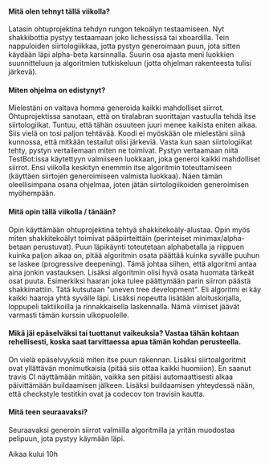 #### Mitä olen tehnyt tällä viikolla?

Latasin ohtuprojektina tehdyn rungon tekoälyn testaamiseen. Nyt shakkibottia pystyy testaamaan joko lichessissä tai xboardilla. Tein nappuloiden siirtologiikkaa, jotta pystyn generoimaan puun, jota sitten käydään läpi alpha-beta karsinnalla. Suurin osa ajasta meni luokkien suunnitteluun ja algoritmien tutkiskeluun (jotta ohjelman rakenteesta tulisi järkevä).

#### Miten ohjelma on edistynyt?

Mielestäni on valtava homma generoida kaikki mahdolliset siirrot. Ohtuprojektissa sanotaan, että on tiralabran suorittajan vastuulla tehdä itse siirtologiikat. Tuntuu, että tähän osuuteen juuri menee kaikista eniten aikaa. Siis vielä on tosi paljon tehtävää. Koodi ei myöskään ole mielestäni siinä kunnossa, että mitkään testailut olisi järkeviä. Vasta kun saan siirtologiikat tehty, pystyn vertailemaan miten ne toimivat. Pystyn vertaamaan niitä TestBot:issa käytettyyn valmiiseen luokkaan, joka generoi kaikki mahdolliset siirrot. Ensi viikolla keskityn enemmin itse algoritmin toteuttamiseen (käyttäen siirtojen generoimiseen valmista luokkaa). Näen tämän oleellisimpana osana ohjelmaa, joten jätän siirtologiikoiden generoimisen myöhempään.

#### Mitä opin tällä viikolla / tänään?

Opin käyttämään ohtuprojektina tehtyä shakkitekoäly-alustaa. Opin myös miten shakkitekoälyt toimivat pääpiirteittäin (perinteiset minimax/alpha-betaan perustuvat). Puun läpikäynti toteutetaan alphabetalla ja riippuen kuinka paljon aikaa on, pitää algoritmin osata päättää kuinka syvälle puuhun se laskee (progressive deepening). Tämä johtaa siihen, että algoritmi antaa aina jonkin vastauksen. Lisäksi algoritmin olisi hyvä osata huomata tärkeät osat puuta. Esimerkiksi haaran joka tulee päättymään parin siirron päästä shakkimattiin. Tätä kutsutaan "uneven tree development". Eli algoritmi ei käy kaikki haaroja yhtä syvälle läpi. Lisäksi nopeutta lisätään aloituskirjalla, loppupeli taktiikoilla ja rinnakkaisella laskennalla. Nämä viimiset jäävät varmasti tämän kurssin ulkopuolelle.

#### Mikä jäi epäselväksi tai tuottanut vaikeuksia? Vastaa tähän kohtaan rehellisesti, koska saat tarvittaessa apua tämän kohdan perusteella.

On vielä epäselvyyksiä miten itse puun rakennan. Lisäksi siirtoalgoritmit ovat yllättävän monimutkaisia (pitää siis ottaa kaikki huomiion).
En saanut travis CI näyttämään mitään, vaikka sen pitäisi automaattisesti alkaa päivittämään buildaamisen jälkeen. Lisäksi buildaamisen yhteydessä nään, että checkstyle testitkin ovat ja codecov ton travisin kautta.

#### Mitä teen seuraavaksi?

Seuraavaksi generoin siirrot valmiilla algoritmilla ja yritän muodostaa pelipuun, jota pystyy käymään läpi. 

Aikaa kului 10h
